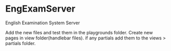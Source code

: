 # EngExamServer
English Examination System Server

Add the new files and test them in the playgrounds folder.
Create new pages in view folder(handlebar files).
if any partials add them to the views > partials folder.

